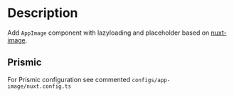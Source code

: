 # Description

Add `AppImage` component with lazyloading and placeholder based on [nuxt-image](https://image.nuxtjs.org/).


## Prismic
For Prismic configuration see commented `configs/app-image/nuxt.config.ts`